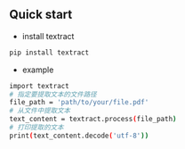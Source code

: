 ## Quick start
* install textract
```bash
pip install textract
```
* example
```bash
import textract
# 指定要提取文本的文件路径
file_path = 'path/to/your/file.pdf'
# 从文件中提取文本
text_content = textract.process(file_path)
# 打印提取的文本
print(text_content.decode('utf-8'))
```


